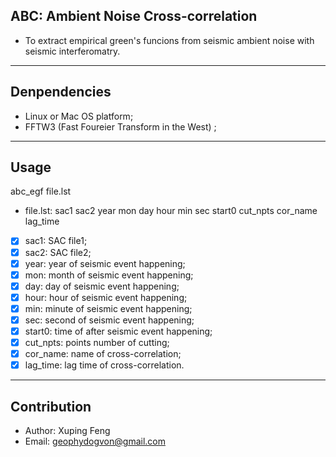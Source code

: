 ## ABC: Ambient Noise Cross-correlation
- To extract empirical green's funcions from seismic ambient noise with seismic interferomatry.

***

## Denpendencies
- Linux or Mac OS platform;
- FFTW3 (Fast Foureier Transform in the West) ;

***

## Usage

abc_egf file.lst

- file.lst: sac1 sac2 year mon day hour min sec start0 cut_npts cor_name lag_time
- [x] sac1: SAC file1;
- [x] sac2: SAC file2;
- [x] year: year of seismic event happening;
- [x] mon: month of seismic event happening;
- [x] day: day of seismic event happening;
- [x] hour: hour of seismic event happening;
- [x] min: minute of seismic event happening;
- [x] sec: second of seismic event happening;
- [x] start0: time of after seismic event happening;
- [x] cut_npts: points number of cutting;
- [x] cor_name: name of cross-correlation;
- [x] lag_time: lag time of cross-correlation.
***

## Contribution
- Author: Xuping Feng
- Email: geophydogvon@gmail.com
